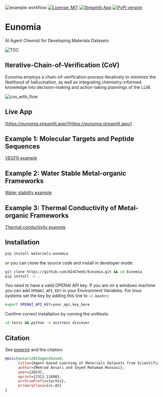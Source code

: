 ![example workflow](https://github.com/github/docs/actions/workflows/test.yml/badge.svg)
[![License: MIT](https://img.shields.io/badge/License-MIT-yellow.svg)](https://opensource.org/licenses/MIT)
[![Streamlit App](https://static.streamlit.io/badges/streamlit_badge_black_white.svg)](https://eunomia.streamlit.app/)
[![PyPI version](https://badge.fury.io/py/materials-eunomia.svg)](https://badge.fury.io/py/materials-eunomia)

# Eunomia
AI Agent Chemist for Developing Materials Datasets

![TOC](https://github.com/AI4ChemS/Eunomia/assets/51170839/9fa4d4a7-4997-4a8a-9483-8bea6911b131)

## Iterative-Chain-of-Verification (CoV)
Eunomia employs a chain-of-verification process iteratively to minimize the likelihood of hallucination, as well as integrating chemistry-informed knowledge into decision-making and action-taking plannings of the LLM.

![cov_with_flow](https://github.com/AI4ChemS/Eunomia/assets/51170839/2db06b6f-327c-462d-a2c5-7d69737f9ce9)


Live App
--------
[https://eunomia.streamlit.app/](https://eunomia.streamlit.app/)

Example 1: Molecular Targets and Peptide Sequences
--------

[VEGFR example](https://github.com/AI4ChemS/Eunomia/assets/51170839/26350a96-e7ba-47ad-90e0-4b388d58223d)

Example 2: Water Stable Metal-organic Frameworks
--------

[Water stability example](https://github.com/AI4ChemS/Eunomia/assets/51170839/ccd89e31-e7b4-49e8-b90f-c420438e751d)

Example 3: Thermal Conductivity of Metal-organic Frameworks
--------

[Thermal conductivity example](https://github.com/AI4ChemS/Eunomia/assets/51170839/d12afb51-669c-4a3f-b9be-171bec830915)


Installation
--------

```bash
pip install materials-eunomia
```

or you can clone the source code and install in developer mode:

```bash
git clone https://github.com/AI4ChemS/Eunomia.git && cd Eunomia
pip install -e .
```

You need to have a valid OPENAI API key. If you are on a windows machine you can add `OPENAI_API_KEY` in your Environment Variables. For linux systems set the key by adding this line to `~/.bashrc`:

```bash
export OPENAI_API_KEY=your_api_key_here
```

Confirm correct installation by running the unittests:

```bash
cd tests && python -m unittest discover
```

Citation
--------

See [preprint](https://arxiv.org/abs/2312.11690) and the citation:

```bibtex
@misc{ansari2023agentbased,
      title={Agent-based Learning of Materials Datasets from Scientific Literature}, 
      author={Mehrad Ansari and Seyed Mohamad Moosavi},
      year={2023},
      eprint={2312.11690},
      archivePrefix={arXiv},
      primaryClass={cs.AI}
}
```
